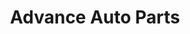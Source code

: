 ---
title: "Advance Auto Parts"
url: /rochester/advance-auto-parts-ridge-road-west/
shop: car parts
---